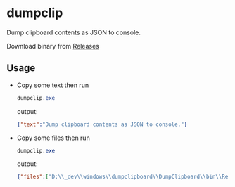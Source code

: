 ﻿# dumpclip

Dump clipboard contents as JSON to console.

Download binary from [Releases](https://github.com/abdusco/dumpclip/releases)

## Usage

- Copy some text then run
    ```powershell
    dumpclip.exe
    ```
    
    output: 
    
    ```json
    {"text":"Dump clipboard contents as JSON to console."}
    ```
- Copy some files then run
    ```powershell
    dumpclip.exe
    ```
    
    output:
  
    ```json
    {"files":["D:\\_dev\\windows\\dumpclipboard\\DumpClipboard\\bin\\Release\\dumpclip.exe","D:\\_dev\\windows\\dumpclipboard\\DumpClipboard\\bin\\Release\\dumpclip.pdb"]}
    ```